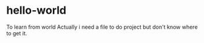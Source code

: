 # hello-world
To learn from world
Actually  i need a file to do project but don't know where to get it.
